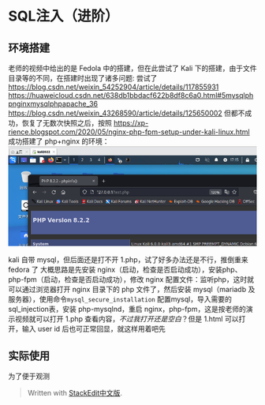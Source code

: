 
# SQL注入（进阶）

## 环境搭建

老师的视频中给出的是 Fedola 中的搭建，但在此尝试了 Kali 下的搭建，由于文件目录等的不同，在搭建时出现了诸多问题:
尝试了
https://blog.csdn.net/weixin_54252904/article/details/117855931
https://huaweicloud.csdn.net/638db1bbdacf622b8df8c6a0.html#5mysqlphpnginxmysqlphpapache_36
https://blog.csdn.net/weixin_43268590/article/details/125650002
但都不成功，恢复了无数次快照之后，按照
https://xp-rience.blogspot.com/2020/05/nginx-php-fpm-setup-under-kali-linux.html
成功搭建了 php+nginx 的环境：
![输入图片说明](/imgs/2023-05-01/ybY35dzlQrrS24fa.png)

kali 自带 mysql，但后面还是打不开 1.php，试了好多办法还是不行，推倒重来 fedora 了
大概思路是先安装 nginx（启动，检查是否启动成功），安装php、php-fpm（启动，检查是否启动成功），修改 nginx 配置文件：监听php，这时就可以通过浏览器打开 nginx 目录下的 php 文件了，然后安装 mysql（mariadb 及服务器），使用命令`mysql_secure_installation` 配置mysql，导入需要的sql_injection表，安装 php-mysqlnd，重启 nginx，php-fpm，这是按老师的演示视频就可以打开 1.php 查看内容，*不过我打开还是空白*？但是 1.html 可以打开，输入 user id 后也可正常回显，就这样用着吧先

## 实际使用

为了便于观测
> Written with [StackEdit中文版](https://stackedit.cn/).
<!--stackedit_data:
eyJoaXN0b3J5IjpbLTEzMjU4NTIxNzEsMTU4OTA0ODU4OSwtMT
g1ODg2Mjk1NywtMTU2NjM1NDE3MCwyNzE5OTA2MzQsMjM5NzQ3
MjI2LC0yMDY4Nzg4NTEyLDE2NDg1NTY2MTAsLTE4MDIzNzgwNj
AsLTE5MTU0MjY5NSwtNTk4OTAyMTUsLTM1OTE5NTc5NywyMzIw
ODE3MywxNzMyNjc2MTg4XX0=
-->